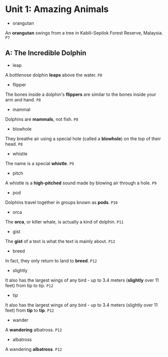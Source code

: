 # Unit 1: Amazing Animals

- orangutan

An **orangutan** swings from a tree in Kabili-Sepilok Forest Reserve, Malaysia. `P7`

## A: The Incredible Dolphin

- leap

A bottlenose dolphin **leaps** above the water. `P8`

- flipper

The bones inside a dolphin's **flippers** are similar to the bones inside your arm and hand. `P8`

- mammal

Dolphins are **mammals**, not fish. `P8`

- blowhole

They breathe air using a special hole (called a **blowhole**) on the top of their head. `P8`

- whistle

The name is a special **whistle**. `P9`

- pitch

A whistle is a **high-pitched** sound made by blowing air through a hole. `P9`

- pod

Dolphins travel together in groups known as **pods**. `P10`

- orca

The **orca**, or killer whale, is actually a kind of dolphin. `P11`

- gist

The **gist** of a text is what the text is mainly about. `P12`

- breed

In fact, they only return to land to **breed**. `P12`

- slightly

It also has the largest wings of any bird - up to 3.4 meters (**slightly** over 11 feet) from tip to tip. `P12`

- tip

It also has the largest wings of any bird - up to 3.4 meters (slightly over 11 feet) from **tip** to **tip**. `P12`

- wander

A **wandering** albatross. `P12`

- albatross

A wandering **albatross**. `P12`
